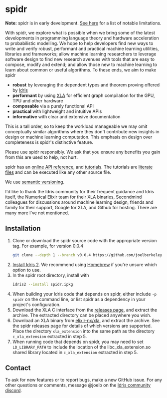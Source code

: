 # spidr

**Note:** spidr is in early development. [See here](https://github.com/joelberkeley/spidr/labels/notable%20limitation) for a list of notable limitations.

With spidr, we explore what is possible when we bring some of the latest developments in programming language theory and hardware acceleration to probabilistic modelling. We hope to help developers find new ways to write and verify robust, performant and practical machine learning utilities, libraries and frameworks; allow machine learning researchers to leverage software design to find new research avenues with tools that are easy to compose, modify and extend; and allow those new to machine learning to learn about common or useful algorithms. To these ends, we aim to make spidr

  - **robust** by leveraging the dependent types and theorem proving offered by [Idris](https://github.com/idris-lang/Idris2)
  - **performant** by using [XLA](https://www.tensorflow.org/xla) for efficient graph compilation for the GPU, TPU and other hardware
  - **composable** via a purely functional API
  - **practical** with lightweight and intuitive APIs
  - **informative** with clear and extensive documentation

This is a tall order, so to keep the workload manageable we may omit conceptually similar algorithms where they don't contribute new insights in design or machine learning computation. This emphasis on design over completeness is spidr's distinctive feature.

Please use spidr responsibly. We ask that you ensure any benefits you gain from this are used to help, not hurt.

spidr has an [online API reference](https://joelberkeley.github.io/spidr), and [tutorials](tutorials). The tutorials are [literate files](https://idris2.readthedocs.io/en/latest/reference/literate.html) and can be executed like any other source file.

We use [semantic versioning](https://semver.org/).

I'd like to thank the Idris community for their frequent guidance and Idris itself, the Numerical Elixir team for their XLA binaries, Secondmind colleagues for discussions around machine learning design, friends and family for their support, Google for XLA, and Github for hosting. There are many more I've not mentioned.

## Installation

1. Clone or download the spidr source code with the appropriate version tag. For example, for version 0.0.4
   ```bash
   git clone --depth 1 --branch v0.0.4 https://github.com/joelberkeley/spidr.git
   ```
2. [Install Idris 2](https://github.com/idris-lang/Idris2/blob/main/INSTALL.md). We recommend using [Homebrew](https://brew.sh/) if you're unsure which option to use.
3. In the spidr root directory, install with
   ```bash
   idris2 --install spidr.ipkg
   ```
4. When building your Idris code that depends on spidr, either include `-p spidr` on the command line, or list spidr as a dependency in your project's configuration.
5. Download the XLA C interface from the [releases page](https://github.com/joelberkeley/spidr/releases), and extract the archive. The extracted directory can be placed anywhere you wish.
6. Download an XLA binary from [elixir-nx/xla](https://github.com/elixir-nx/xla/releases), and extract the archive. See the spidr releases page for details of which versions are supported. Place the directory `xla_extension` into the same path as the directory `c_xla_extension` extracted in step 5.
7. When running code that depends on spidr, you may need to set `LD_LIBRARY_PATH` to include the location of the libc_xla_extension.so shared library located in `c_xla_extension` extracted in step 5.

## Contact

To ask for new features or to report bugs, make a new GitHub issue. For any other questions or comments, message @joelb on the [Idris community discord](https://discord.gg/YXmWC5yKYM).
